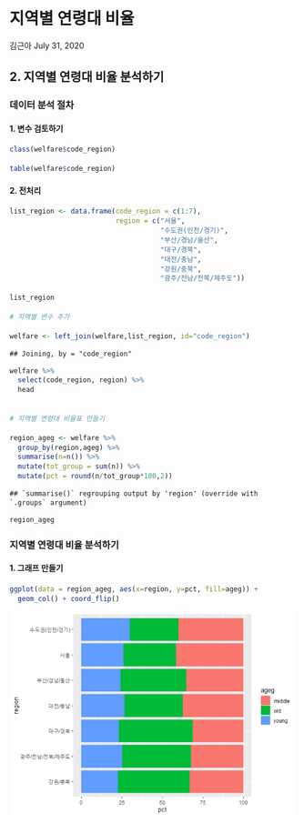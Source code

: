 지역별 연령대 비율
================
김근아
July 31, 2020

## 2\. 지역별 연령대 비율 분석하기

### 데이터 분석 절차

#### 1\. 변수 검토하기

``` r
class(welfare$code_region)

table(welfare$code_region)
```

#### 2\. 전처리

``` r
list_region <- data.frame(code_region = c(1:7),
                          region = c("서울",
                                     "수도권(인천/경기)",
                                     "부산/경남/울산",
                                     "대구/경북",
                                     "대전/충남",
                                     "강원/충북",
                                     "광주/전남/전북/제주도"))

list_region

# 지역별 변수 추가

welfare <- left_join(welfare,list_region, id="code_region")
```

    ## Joining, by = "code_region"

``` r
welfare %>% 
  select(code_region, region) %>% 
  head


# 지역별 연령대 비율표 만들기

region_ageg <- welfare %>% 
  group_by(region,ageg) %>% 
  summarise(n=n()) %>% 
  mutate(tot_group = sum(n)) %>% 
  mutate(pct = round(n/tot_group*100,2))
```

    ## `summarise()` regrouping output by 'region' (override with `.groups` argument)

``` r
region_ageg
```

### 지역별 연령대 비율 분석하기

#### 1\. 그래프 만들기

``` r
ggplot(data = region_ageg, aes(x=region, y=pct, fill=ageg)) + 
  geom_col() + coord_flip()
```

![](welfare09_kga_files/figure-gfm/unnamed-chunk-4-1.png)<!-- -->
